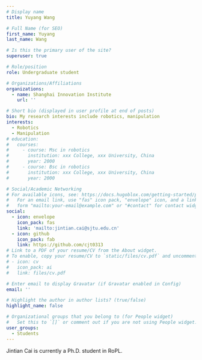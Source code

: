 ```yaml
---
# Display name
title: Yuyang Wang

# Full Name (for SEO)
first_name: Yuyang
last_name: Wang

# Is this the primary user of the site?
superuser: true

# Role/position
role: Undergraduate student

# Organizations/Affiliations
organizations:
  - name: Shanghai Innovation Institute
    url: ''

# Short bio (displayed in user profile at end of posts)
bio: My research interests include robotics, manipulation
interests:
  - Robotics
  - Manipulation
# education:
#   courses:
#     - course: Msc in robotics
#       institution: xxx College, xxx University, China
#       year: 2000
#     - course: Bsc in robotics
#       institution: xxx College, xxx University, China
#       year: 2000

# Social/Academic Networking
# For available icons, see: https://docs.hugoblox.com/getting-started/page-builder/#icons
#   For an email link, use "fas" icon pack, "envelope" icon, and a link in the
#   form "mailto:your-email@example.com" or "#contact" for contact widget.
social:
  - icon: envelope
    icon_pack: fas
    link: 'mailto:jintian.cai@sjtu.edu.cn'
  - icon: github
    icon_pack: fab
    link: https://github.com/cjt0313
# Link to a PDF of your resume/CV from the About widget.
# To enable, copy your resume/CV to `static/files/cv.pdf` and uncomment the lines below.
# - icon: cv
#   icon_pack: ai
#   link: files/cv.pdf

# Enter email to display Gravatar (if Gravatar enabled in Config)
email: ''

# Highlight the author in author lists? (true/false)
highlight_name: false

# Organizational groups that you belong to (for People widget)
#   Set this to `[]` or comment out if you are not using People widget.
user_groups:
  - Students
---
```


Jintian Cai is currently a Ph.D. student in RoPL.
